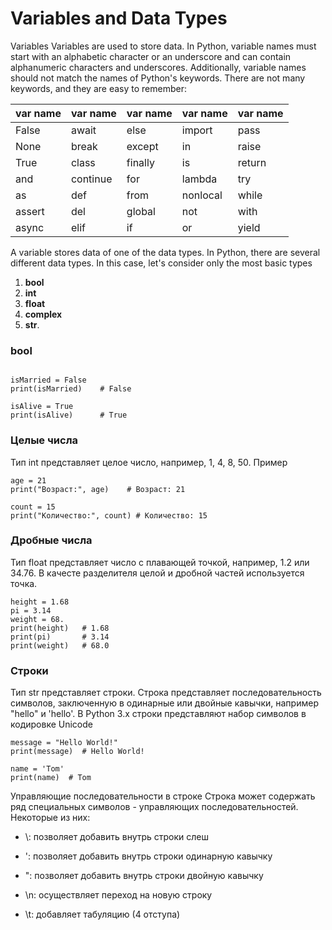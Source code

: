 # Variables and Data Types

Variables
Variables are used to store data. In Python, variable names must start with an alphabetic character or an underscore and can contain alphanumeric characters and underscores. Additionally, variable names should not match the names of Python's keywords. There are not many keywords, and they are easy to remember:


|  var name    | var name     | var name      |  var name      | var name     |
|------|------|-------|--------|------|
| False | await | else  | import | pass |
| None | break | except | in | raise |
| True | class | finally | is | return |
| and | continue | for | lambda | try |
| as | def | from | nonlocal | while |
| assert | del | global | not | with |
| async | elif | if | or | yield |


A variable stores data of one of the data types. In Python, there are several different data types. In this case, let's consider only the most basic types

1. **bool**
2. **int**
3. **float**
4. **complex**
5. **str**.


### bool
```

isMarried = False
print(isMarried)    # False
 
isAlive = True
print(isAlive)      # True
```

### Целые числа

Тип int представляет целое число, например, 1, 4, 8, 50. Пример
```
age = 21
print("Возраст:", age)    # Возраст: 21
 
count = 15
print("Количество:", count) # Количество: 15
```
### Дробные числа
Тип float представляет число с плавающей точкой, например, 1.2 или 34.76. В качесте разделителя целой и дробной частей используется точка.
```
height = 1.68
pi = 3.14
weight = 68.
print(height)   # 1.68
print(pi)       # 3.14
print(weight)   # 68.0
```

### Строки
Тип str представляет строки. Строка представляет последовательность символов, заключенную в одинарные или двойные кавычки, например "hello" и 'hello'. В Python 3.x строки представляют набор символов в кодировке Unicode
```
message = "Hello World!"
print(message)  # Hello World!
 
name = 'Tom'
print(name)  # Tom
```

Управляющие последовательности в строке
Строка может содержать ряд специальных символов - управляющих последовательностей. Некоторые из них:

* \\: позволяет добавить внутрь строки слеш

* \': позволяет добавить внутрь строки одинарную кавычку

* \": позволяет добавить внутрь строки двойную кавычку

* \n: осуществляет переход на новую строку

* \t: добавляет табуляцию (4 отступа)
